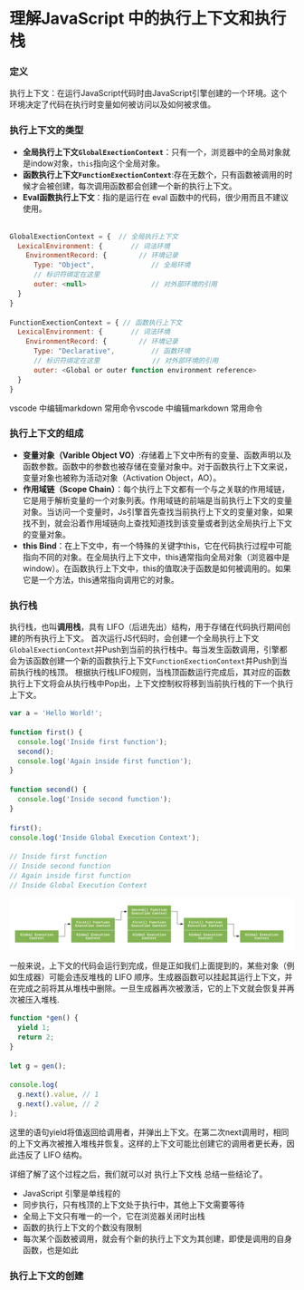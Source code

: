 # 理解JavaScript 中的执行上下文和执行栈
### 定义
执行上下文：在运行JavaScript代码时由JavaScript引擎创建的一个环境。这个环境决定了代码在执行时变量如何被访问以及如何被求值。

### 执行上下文的类型
 * **全局执行上下文`GlobalExectionContext`**：只有一个，浏览器中的全局对象就是indow对象，`this`指向这个全局对象。
 * **函数执行上下文`FunctionExectionContext`**:存在无数个，只有函数被调用的时候才会被创建，每次调用函数都会创建一个新的执行上下文。
 * **Eval函数执行上下文**：指的是运行在 eval 函数中的代码，很少用而且不建议使用。

```js

GlobalExectionContext = {  // 全局执行上下文
  LexicalEnvironment: {    	  // 词法环境
    EnvironmentRecord: {   		// 环境记录
      Type: "Object",      		   // 全局环境
      // 标识符绑定在这里 
      outer: <null>  	   		   // 对外部环境的引用
  }  
}

FunctionExectionContext = { // 函数执行上下文
  LexicalEnvironment: {  	  // 词法环境
    EnvironmentRecord: {  		// 环境记录
      Type: "Declarative",  	   // 函数环境
      // 标识符绑定在这里 			  // 对外部环境的引用
      outer: <Global or outer function environment reference>  
  }  
}
```
  vscode 中编辑markdown 常用命令vscode 中编辑markdown 常用命令
### 执行上下文的组成
* **变量对象（Varible Object VO）**:存储着上下文中所有的变量、函数声明以及函数参数。函数中的参数也被存储在变量对象中。对于函数执行上下文来说，变量对象也被称为活动对象（Activation Object，AO）。
* **作用域链（Scope Chain）**：每个执行上下文都有一个与之关联的作用域链，它是用于解析变量的一个对象列表。作用域链的前端是当前执行上下文的变量对象。当访问一个变量时，Js引擎首先查找当前执行上下文的变量对象，如果找不到，就会沿着作用域链向上查找知道找到该变量或者到达全局执行上下文的变量对象。
* **this Bind**：在上下文中，有一个特殊的关键字this，它在代码执行过程中可能指向不同的对象。在全局执行上下文中，this通常指向全局对象（浏览器中是window）。在函数执行上下文中，this的值取决于函数是如何被调用的。如果它是一个方法，this通常指向调用它的对象。
  
### 执行栈
执行栈，也叫**调用栈**，具有 LIFO（后进先出）结构，用于存储在代码执行期间创建的所有执行上下文。
首次运行JS代码时，会创建一个全局执行上下文`GlobalExectionContext`并Push到当前的执行栈中。每当发生函数调用，引擎都会为该函数创建一个新的函数执行上下文`FunctionExectionContext`并Push到当前执行栈的栈顶。
根据执行栈LIFO规则，当栈顶函数运行完成后，其对应的函数执行上下文将会从执行栈中Pop出，上下文控制权将移到当前执行栈的下一个执行上下文。

```js
var a = 'Hello World!';

function first() {  
  console.log('Inside first function');  
  second();  
  console.log('Again inside first function');  
}

function second() {  
  console.log('Inside second function');  
}

first();  
console.log('Inside Global Execution Context');

// Inside first function
// Inside second function
// Again inside first function
// Inside Global Execution Context
```
![alt text](stack.png)


一般来说，上下文的代码会运行到完成，但是正如我们上面提到的，某些对象（例如生成器）可能会违反堆栈的 LIFO 顺序。生成器函数可以挂起其运行上下文，并在完成之前将其从堆栈中删除。一旦生成器再次被激活，它的上下文就会恢复并再次被压入堆栈.
```js
function *gen() {
  yield 1;
  return 2;
}
 
let g = gen();
 
console.log(
  g.next().value, // 1
  g.next().value, // 2
);
```
这里的语句yield将值返回给调用者，并弹出上下文。在第二次next调用时，相同的上下文再次被推入堆栈并恢复。这样的上下文可能比创建它的调用者更长寿，因此违反了 LIFO 结构。

详细了解了这个过程之后，我们就可以对 执行上下文栈 总结一些结论了。
* JavaScript 引擎是单线程的
* 同步执行，只有栈顶的上下文处于执行中，其他上下文需要等待
* 全局上下文只有唯一的一个，它在浏览器关闭时出栈
* 函数的执行上下文的个数没有限制
* 每次某个函数被调用，就会有个新的执行上下文为其创建，即使是调用的自身函数，也是如此

### 执行上下文的创建